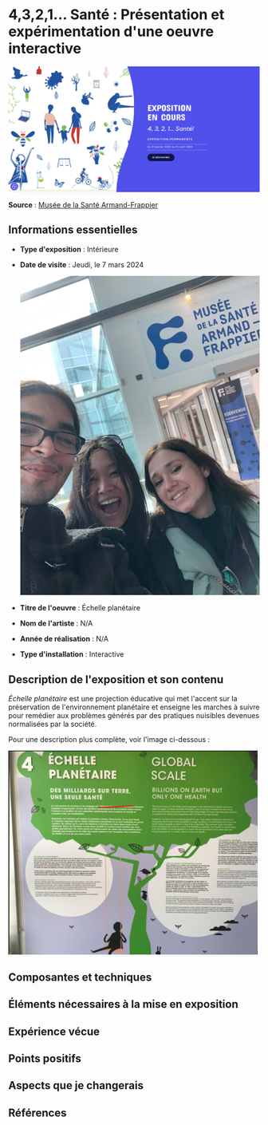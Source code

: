 # 4,3,2,1... Santé : Présentation et expérimentation d'une oeuvre interactive

 <img src="medias/site_armand-frappier.png" width="1000"/>

**Source** : [Musée de la Santé Armand-Frappier](https://museefrappier.org/exposition/4-3-2-1-sante/)

## Informations essentielles

- **Type d'exposition** : Intérieure
  
- **Date de visite** : Jeudi, le 7 mars 2024

   <img src="medias/moi_entree_armand-frappier.jpg" width="1000"/>
  
- **Titre de l'oeuvre** : Échelle planétaire
                                                                                                 
- **Nom de l'artiste** : N/A
  
- **Année de réalisation** : N/A
  
- **Type d'installation** : Interactive


## Description de l'exposition et son contenu

*Échelle planétaire* est une projection éducative qui met l'accent sur la préservation de l'environnement planétaire et enseigne les marches à suivre pour remédier aux problèmes générés par des pratiques nuisibles devenues normalisées par la société.

Pour une description plus complète, voir l'image ci-dessous : 


 <img src="medias/description_oeuvre_echelle_planetaire.png" width="500"/>

## Composantes et techniques




## Éléments nécessaires à la mise en exposition
  



## Expérience vécue


## Points positifs



## Aspects que je changerais



## Références







